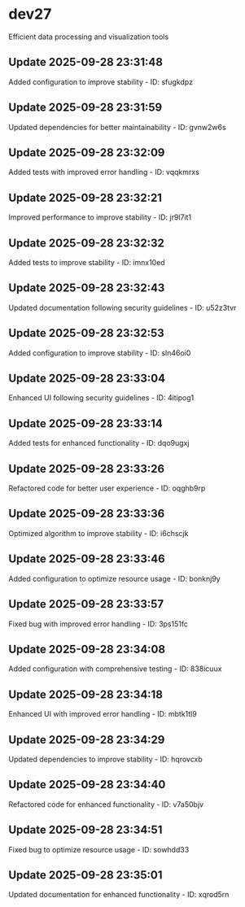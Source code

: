 # dev27
Efficient data processing and visualization tools

## Update 2025-09-28 23:31:48
Added configuration to improve stability - ID: sfugkdpz


## Update 2025-09-28 23:31:59
Updated dependencies for better maintainability - ID: gvnw2w6s


## Update 2025-09-28 23:32:09
Added tests with improved error handling - ID: vqqkmrxs


## Update 2025-09-28 23:32:21
Improved performance to improve stability - ID: jr9l7it1


## Update 2025-09-28 23:32:32
Added tests to improve stability - ID: imnx10ed


## Update 2025-09-28 23:32:43
Updated documentation following security guidelines - ID: u52z3tvr


## Update 2025-09-28 23:32:53
Added configuration to improve stability - ID: sln46oi0


## Update 2025-09-28 23:33:04
Enhanced UI following security guidelines - ID: 4itipog1


## Update 2025-09-28 23:33:14
Added tests for enhanced functionality - ID: dqo9ugxj


## Update 2025-09-28 23:33:26
Refactored code for better user experience - ID: oqghb9rp


## Update 2025-09-28 23:33:36
Optimized algorithm to improve stability - ID: i6chscjk


## Update 2025-09-28 23:33:46
Added configuration to optimize resource usage - ID: bonknj9y


## Update 2025-09-28 23:33:57
Fixed bug with improved error handling - ID: 3ps151fc


## Update 2025-09-28 23:34:08
Added configuration with comprehensive testing - ID: 838icuux


## Update 2025-09-28 23:34:18
Enhanced UI with improved error handling - ID: mbtk1tl9


## Update 2025-09-28 23:34:29
Updated dependencies to improve stability - ID: hqrovcxb


## Update 2025-09-28 23:34:40
Refactored code for enhanced functionality - ID: v7a50bjv


## Update 2025-09-28 23:34:51
Fixed bug to optimize resource usage - ID: sowhdd33


## Update 2025-09-28 23:35:01
Updated documentation for enhanced functionality - ID: xqrod5rn

